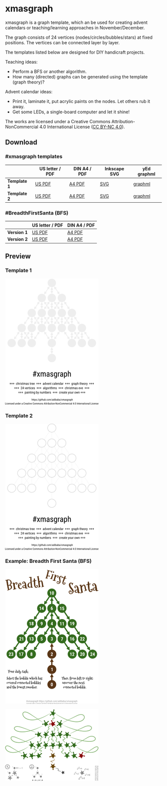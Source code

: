 # xmasgraph

xmasgraph is a graph template, which an be used for creating advent calendars or teaching/learning approaches in November/December.

The graph consists of 24 vertices (nodes/circles/bubbles/stars) at fixed positions.
The vertices can be connected layer by layer.

The templates listed below are designed for DIY handicraft projects.

Teaching ideas:

- Perform a BFS or another algorithm.
- How many (directed) graphs can be generated using the template (graph theory)?

Advent calendar ideas:

- Print it, laminate it, put acrylic paints on the nodes. Let others rub it away.
- Get some LEDs, a single-board computer and let it shine!

The works are licensed under a Creative Commons Attribution-NonCommercial 4.0 International License ([CC BY-NC 4.0](http://creativecommons.org/licenses/by-nc/4.0/)).

## Download

### #xmasgraph templates

&nbsp; | US letter / PDF | DIN A4 / PDF | Inkscape SVG | yEd graphml
------ | --------------- | ------------ | ------------ | -----------
**Template 1** | [US PDF](../../raw/master/templates/3.1.us-letter.pdf) | [A4 PDF](../../raw/master/templates/3.1.din-a4.pdf) | [SVG](../../raw/master/templates/3.1.inkscape.svg) | [graphml](../../raw/master/development/3.1.yed.graphml)
**Template 2** | [US PDF](../../raw/master/templates/3.2.us-letter.pdf) | [A4 PDF](../../raw/master/templates/3.2.din-a4.pdf) | [SVG](../../raw/master/templates/3.2.inkscape.svg) | [graphml](../../raw/master/development/3.2.yed.graphml)

### #BreadthFirstSanta (BFS)

&nbsp; | US letter / PDF | DIN A4 / PDF
------ | --------------- | -------------
**Version 1** | [US PDF](../../raw/master/examples/3.breadth-first-santa.us-letter.pdf) | [A4 PDF](../../raw/master/examples/3.breadth-first-santa.din-a4.pdf)
**Version 2** | [US PDF](../../raw/master/examples/3.breadth-first-santa.2.us-letter.pdf) | [A4 PDF](../../raw/master/examples/3.breadth-first-santa.2.din-a4.pdf)

## Preview

### Template 1

![Template 1](templates/3.1.png)

### Template 2

![Template 2](templates/3.2.png)

### Example: Breadth First Santa (BFS)

![Template 2](examples/3.breadth-first-santa.png)

![Template 2](examples/3.breadth-first-santa.2.png)
